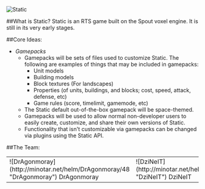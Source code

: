 ![Static](http://i.imgur.com/ExuZJ.png "Static")

##What is Static?
Static is an RTS game built on the Spout voxel engine. It is still in its very early stages.

##Core Ideas:
- _Gamepacks_
    + Gamepacks will be sets of files used to customize Static. The following are examples of things that may be included in gamepacks:
        * Unit models
        * Building models
        * Block textures (For landscapes)
        * Properties (of units, buildings, and blocks; cost, speed, attack, defense, etc)
        * Game rules (score, timelimit, gamemode, etc)
    + The Static default out-of-the-box gamepack will be space-themed.
    + Gamepacks will be used to allow normal non-developer users to easily create, customize, and share their own versions of Static.
    + Functionality that isn't customizable via gamepacks can be changed via plugins using the Static API.

##The Team:
<table>
	<tr>
		<td> ![DrAgonmoray](http://minotar.net/helm/DrAgonmoray/48 "DrAgonmoray") DrAgonmoray</td>
		<td> ![DziNeIT](http://minotar.net/helm/PandazNWafflez/48 "DziNeIT") DziNeIT</td>
		<td> ![ThatBox](http://minotar.net/helm/Thatb0x/48 "ThatBox") ThatBox</td>
		<td> ![Kohle](http://minotar.net/helm/minerman4/48 "Kohle") Kohle</td>
		<td> ![Iron\_Crystal](http://minotar.net/helm/Iron\_Crystal/48 "Iron\_Crystal") Iron\_Crystal</td>
	</tr>
</table>